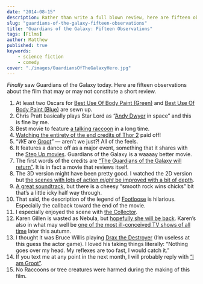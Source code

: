 ```yaml
---
date: "2014-08-15"
description: Rather than write a full blown review, here are fifteen observations about Guardians of the Galaxy. See if you can guess if I liked it!
slug: "guardians-of-the-galaxy-fifteen-observations" 
title: "Guardians of the Galaxy: Fifteen Observations"
tags: [Films]
author: Matthew
published: true
keywords:
    - science fiction
    - comedy
cover: "./images/GuardiansOfTheGalaxyHero.jpg"
---
```


*Finally* saw Guardians of the Galaxy today. Here are fifteen observations about the film that may or may not constitute a short review.

1. At least two Oscars for [Best Use Of Body Paint (Green)](http://media.comicbook.com/uploads1/2014/07/guardians-of-the-galaxy-gamora-101682-101718.jpg) and [Best Use Of Body Paint (Blue)](http://images.radiotimes.com/namedimage/Karen_Gillan_takes_on_Zoe_Saldana_in_extended_Guardians_of_the_Galaxy_trailer.jpg?quality=85&mode=crop&width=620&height=374&404=tv&url=/uploads/images/original/53103.jpg) are sewn up.
2. Chris Pratt basically plays Star Lord as “[Andy Dwyer](http://parksandrecreation.wikia.com/wiki/Andy_Dwyer) in space” and this is fine by me.
3. Best movie to feature [a talking raccoon](http://www.etonline.com/movies/148845_bradley_cooper_explains_his_voice_guardians_of_the_galaxy/) in a long time.
4. [Watching the entirety of the end credits of Thor 2](http://screenrant.com/thor-2-dark-world-mid-post-credits-button-scenes-explained) paid off!
5. “_WE_ are [Groot](https://uk.yahoo.com/movies/dancing-baby-groot-clip-guardians-of-the-galaxy-94738291414.html)” — aren’t we just?! All of the feels.
6. It features a dance off as a major event, something that it shares with the [Step Up movies](http://en.wikipedia.org/wiki/Step_Up_(film_series)). Guardians of the Galaxy is a waaaay better movie.
7. The first words of the credits are [“The Guardians of the Galaxy will return”](http://www.mtv.com/news/1887915/guardians-of-the-galaxy-sequel/). It is in fact a movie that reviews itself.
8. The 3D version might have been pretty good. I watched the 2D version but [the scenes with lots of action _might_ be improved with a bit of depth](http://www.cinemablend.com/new/Guardians-Galaxy-Has-Something-Special-Planned-Its-IMAX-3D-43350.html).
9. [A great soundtrack](http://www.telegraph.co.uk/culture/film/film-news/11033572/Guardians-of-the-Galaxy-Awesome-Mix-soundtrack-tops-Billboard-chart.html), but there is a cheesy “smooth rock wins chicks” bit that’s a little icky half way through.
10. That said, the description of the legend of [Footloose](http://www.imdb.com/title/tt0087277/) is hilarious. Especially the callback toward the end of the movie.
11. I especially enjoyed the scene with [the Collector](http://www.slashfilm.com/guardians-of-the-galaxy-easter-eggs-quotes/).
12. Karen Gillen is wasted as Nebula, but [hopefully she will be back](http://www.cinemablend.com/new/Nebula-Return-Guardians-Galaxy-2-66648.html). Karen’s also in what may well be [one of the most ill-conceived TV shows of all time](http://abc.go.com/shows/selfie) later this autumn.
13. I thought it was Bruce Willis playing [Drax the Destroyer](http://whatculture.com/wwe/batista-praised-role-guardians-galaxy-movie.php) (I’m useless at this guess the actor game). I loved his taking things literally: “Nothing goes over my head. My reflexes are too fast, I would catch it.”
14. If you text me at any point in the next month, I will probably reply with [“I am Groot”](http://www.nerdist.com/2014/08/translate-any-website-into-groot-speak-with-this-nifty-new-button/).
15. No Raccoons or tree creatures were harmed during the making of this film.
